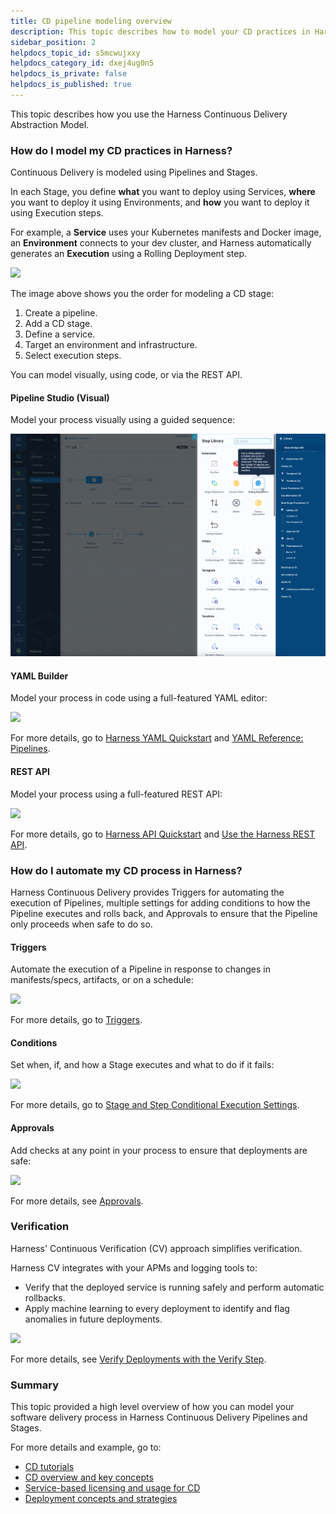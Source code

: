 ```yaml
---
title: CD pipeline modeling overview
description: This topic describes how to model your CD practices in Harness.
sidebar_position: 2
helpdocs_topic_id: s5mcwujxxy
helpdocs_category_id: dxej4ug0n5
helpdocs_is_private: false
helpdocs_is_published: true
---
```


This topic describes how you use the Harness Continuous Delivery Abstraction Model.

### How do I model my CD practices in Harness?

Continuous Delivery is modeled using Pipelines and Stages.

In each Stage, you define **what** you want to deploy using Services, **where** you want to deploy it using Environments, and **how** you want to deploy it using Execution steps.

For example, a **Service** uses your Kubernetes manifests and Docker image, an **Environment** connects to your dev cluster, and Harness automatically generates an **Execution** using a Rolling Deployment step.

![](./static/cd-pipeline-modeling-overview-02.png)

The image above shows you the order for modeling a CD stage:

1. Create a pipeline.
2. Add a CD stage.
3. Define a service.
4. Target an environment and infrastructure.
5. Select execution steps.

You can model visually, using code, or via the REST API.

#### Pipeline Studio (Visual)

Model your process visually using a guided sequence:

![picture 1](./static/7974db787c16c8eb7cb108d856d86aa65a32914b82d356f21a9fe97f6184d2f1.png)

#### YAML Builder

Model your process in code using a full-featured YAML editor:

![](./static/cd-pipeline-modeling-overview-03.png)

For more details, go to [Harness YAML Quickstart](../../platform/8_Pipelines/harness-yaml-quickstart.md) and [YAML Reference: Pipelines](../../platform/8_Pipelines/w_pipeline-steps-reference/yaml-reference-cd-pipeline.md).

#### REST API

Model your process using a full-featured REST API:

![](./static/cd-pipeline-modeling-overview-04.png)

For more details, go to [Harness API Quickstart](/docs/platform/Resource-Development/APIs/api-quickstart) and [Use the Harness REST API](/docs/platform/Resource-Development/APIs/harness-rest-api-reference).

### How do I automate my CD process in Harness?

Harness Continuous Delivery provides Triggers for automating the execution of Pipelines, multiple settings for adding conditions to how the Pipeline executes and rolls back, and Approvals to ensure that the Pipeline only proceeds when safe to do so.

#### Triggers

Automate the execution of a Pipeline in response to changes in manifests/specs, artifacts, or on a schedule:

![](./static/cd-pipeline-modeling-overview-05.png)

For more details, go to [Triggers](/docs/category/triggers).

#### Conditions

Set when, if, and how a Stage executes and what to do if it fails:

![](./static/cd-pipeline-modeling-overview-06.png)

For more details, go to [Stage and Step Conditional Execution Settings](/docs/platform/8_Pipelines/w_pipeline-steps-reference/step-skip-condition-settings.md).

#### Approvals

Add checks at any point in your process to ensure that deployments are safe:

![](./static/cd-pipeline-modeling-overview-07.png)

For more details, see [Approvals](/docs/category/approvals).

### Verification

Harness' Continuous Verification (CV) approach simplifies verification.

Harness CV integrates with your APMs and logging tools to:

* Verify that the deployed service is running safely and perform automatic rollbacks.
* Apply machine learning to every deployment to identify and flag anomalies in future deployments.

![](./static/cd-pipeline-modeling-overview-08.png)

For more details, see [Verify Deployments with the Verify Step](../verify/verify-deployments-with-the-verify-step.md).

### Summary

This topic provided a high level overview of how you can model your software delivery process in Harness Continuous Delivery Pipelines and Stages.

For more details and example, go to:

* [CD tutorials](/tutorials/cd-pipelines/)
* [CD overview and key concepts](./cd-pipeline-basics.md)
* [Service-based licensing and usage for CD](./service-licensing-for-cd.md)
* [Deployment concepts and strategies](../manage-deployments/deployment-concepts.md)


